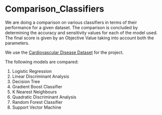 # Comparison_Classifiers

We are doing a comparison on various classifiers in terms of their performance for a given dataset. The comparison is concluded by determining the accuracy and sensitivity values for each of the model used. The final score is given by an Objective Value taking into account both the parameters. 

We use the [Cardiovascular Disease Dataset](https://www.kaggle.com/datasets/sulianova/cardiovascular-disease-dataset) for the project. 

The following models are compared:
1. Logistic Regression
2. Linear Discriminant Analysis
3. Decision Tree
4. Gradient Boost Classifier
5. K Nearest Neighbours
6. Quadratic Discriminant Analysis
7. Random Forest Classifier
8. Support Vector Machine


